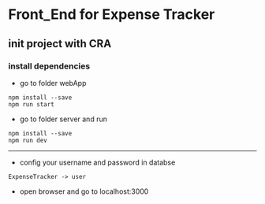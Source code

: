 # Front_End for Expense Tracker

## init project with CRA

### install dependencies

- go to folder webApp

```
npm install --save
npm run start
```

- go to folder server and run

```
npm install --save
npm run dev
```

---

- config your username and password in databse

```
ExpenseTracker -> user
```

- open browser and go to localhost:3000
